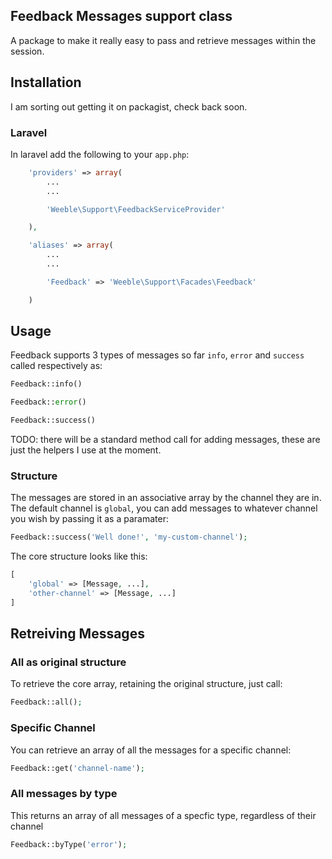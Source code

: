 ## Feedback Messages support class

A package to make it really easy to pass and retrieve messages within the session.

## Installation

I am sorting out getting it on packagist, check back soon.

### Laravel
In laravel add the following to your ```app.php```:
```php
	'providers' => array(
		...
		...

		'Weeble\Support\FeedbackServiceProvider'

	),

	'aliases' => array(
		...
		...

		'Feedback' => 'Weeble\Support\Facades\Feedback'

	)
```

## Usage

Feedback supports 3 types of messages so far `info`, `error` and `success` called respectively as:
```php
Feedback::info()
```
```php
Feedback::error()
```
```php
Feedback::success()
```

TODO: there will be a standard method call for adding messages, these are just the helpers I use at the moment.

### Structure

The messages are stored in an associative array by the channel they are in. The default channel is `global`, you can add messages to whatever channel you wish by passing it as a paramater:
```php
Feedback::success('Well done!', 'my-custom-channel');
```

The core structure looks like this:
```php
[
	'global' => [Message, ...],
	'other-channel' => [Message, ...]
]
```


## Retreiving Messages

### All as original structure

To retrieve the core array, retaining the original structure, just call:
```php
Feedback::all();
```

### Specific Channel

You can retrieve an array of all the messages for a specific channel:
```php
Feedback::get('channel-name');
```

### All messages by type

This returns an array of all messages of a specfic type, regardless of their channel
```php
Feedback::byType('error');
```